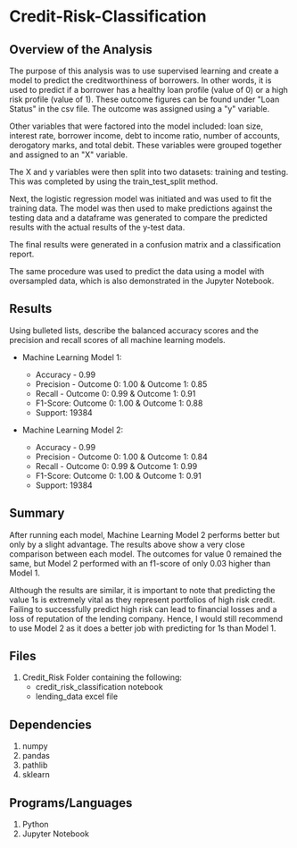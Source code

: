 # Credit-Risk-Classification

## Overview of the Analysis

The purpose of this analysis was to use supervised learning and create a model to predict the creditworthiness of borrowers. In other words, it is used to predict if a borrower has a healthy loan profile (value of 0) or a high risk profile (value of 1). These outcome figures can be found under "Loan Status" in the csv file. The outcome was assigned using a "y" variable.

Other variables that were factored into the model included: loan size, interest rate, borrower income, debt to income ratio, number of accounts, derogatory marks, and total debit. These variables were grouped together and assigned to an "X" variable.

The X and y variables were then split into two datasets: training and testing. This was completed by using the train_test_split method. 

Next, the logistic regression model was initiated and was used to fit the training data. The model was then used to make predictions against the testing data and a dataframe was generated to compare the predicted results with the actual results of the y-test data.

The final results were generated in a confusion matrix and a classification report.

The same procedure was used to predict the data using a model with oversampled data, which is also demonstrated in the Jupyter Notebook.


## Results

Using bulleted lists, describe the balanced accuracy scores and the precision and recall scores of all machine learning models.

* Machine Learning Model 1:
    - Accuracy - 0.99
    - Precision - Outcome 0: 1.00 & Outcome 1: 0.85
    - Recall - Outcome 0: 0.99 & Outcome 1: 0.91
    - F1-Score: Outcome 0: 1.00 & Outcome 1: 0.88
    - Support: 19384
    

* Machine Learning Model 2:
    - Accuracy - 0.99
    - Precision - Outcome 0: 1.00 & Outcome 1: 0.84
    - Recall - Outcome 0: 0.99 & Outcome 1: 0.99
    - F1-Score: Outcome 0: 1.00 & Outcome 1: 0.91
    - Support: 19384


## Summary

After running each model, Machine Learning Model 2 performs better but only by a slight advantage. The results above show a very close comparison between each model. The outcomes for value 0 remained the same, but Model 2 performed with an f1-score of only 0.03 higher than Model 1. 

Although the results are similar, it is important to note that predicting the value 1s is extremely vital as they represent portfolios of high risk credit. Failing to successfully predict high risk can lead to financial losses and a loss of reputation of the lending company. Hence, I would still recommend to use Model 2 as it does a better job with predicting for 1s than Model 1. 

## Files
1. Credit_Risk Folder containing the following:
    - credit_risk_classification notebook
    - lending_data excel file

## Dependencies
1. numpy
2. pandas
3. pathlib
4. sklearn

## Programs/Languages
1. Python
2. Jupyter Notebook
